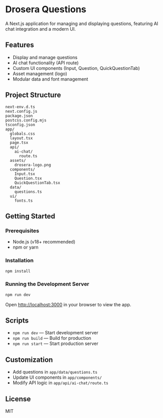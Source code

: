 # Drosera Questions

A Next.js application for managing and displaying questions, featuring AI chat integration and a modern UI.

## Features
- Display and manage questions
- AI chat functionality (API route)
- Custom UI components (Input, Question, QuickQuestionTab)
- Asset management (logo)
- Modular data and font management

## Project Structure
```
next-env.d.ts
next.config.js
package.json
postcss.config.mjs
tsconfig.json
app/
  globals.css
  layout.tsx
  page.tsx
  api/
    ai-chat/
      route.ts
  assets/
    drosera-logo.png
  components/
    Input.tsx
    Question.tsx
    QuickQuestionTab.tsx
  data/
    questions.ts
  ui/
    fonts.ts
```

## Getting Started

### Prerequisites
- Node.js (v18+ recommended)
- npm or yarn

### Installation
```bash
npm install
```

### Running the Development Server
```bash
npm run dev
```

Open [http://localhost:3000](http://localhost:3000) in your browser to view the app.

## Scripts
- `npm run dev` — Start development server
- `npm run build` — Build for production
- `npm run start` — Start production server

## Customization
- Add questions in `app/data/questions.ts`
- Update UI components in `app/components/`
- Modify API logic in `app/api/ai-chat/route.ts`

## License
MIT
